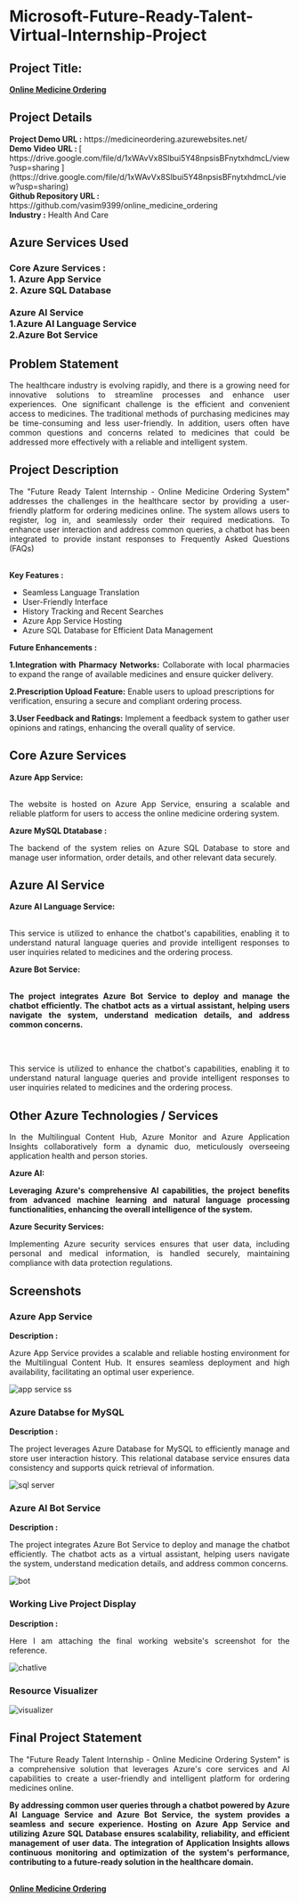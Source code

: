 <h1>Microsoft-Future-Ready-Talent-Virtual-Internship-Project</h1>
<h2>Project Title:</h2><b><a href="https://medicineordering.azurewebsites.net/">Online Medicine Ordering</b></a>
<br>
<h2>Project Details</h2>
<b>Project Demo URL :</b> https://medicineordering.azurewebsites.net/ <br>
<b>Demo Video URL :  </b>[ https://drive.google.com/file/d/1xWAvVx8Slbui5Y48npsisBFnytxhdmcL/view?usp=sharing ](https://drive.google.com/file/d/1xWAvVx8Slbui5Y48npsisBFnytxhdmcL/view?usp=sharing)<br>
<b>Github Repository URL :</b> https://github.com/vasim9399/online_medicine_ordering <br>
<b>Industry :</b> Health And Care <br>
<h2>Azure Services Used</h2>
<h3>
Core Azure Services : <br>
1. Azure App Service <br>
2. Azure SQL Database <br> <br>
Azure AI Service <br>
1.Azure AI Language Service <br>
2.Azure Bot Service    
</h3>
<h2>Problem Statement</h2>
<p align="justify">The healthcare industry is evolving rapidly, and there is a growing need for innovative solutions to streamline processes and enhance user experiences. One significant challenge is the efficient and convenient access to medicines. The traditional methods of purchasing medicines may be time-consuming and less user-friendly. In addition, users often have common questions and concerns related to medicines that could be addressed more effectively with a reliable and intelligent system.</p>
<h2>Project Description</h2>
<p align="justify">The "Future Ready Talent Internship - Online Medicine Ordering System" addresses the challenges in the healthcare sector by providing a user-friendly platform for ordering medicines online. The system allows users to register, log in, and seamlessly order their required medications. To enhance user interaction and address common queries, a chatbot has been integrated to provide instant responses to Frequently Asked Questions (FAQs)</p><br>
<b>Key Features :</b>
<ul>
    <li>Seamless Language Translation</li>
    <li>User-Friendly Interface</li>
    <li>History Tracking and Recent Searches</li>
    <li>Azure App Service Hosting</li>
    <li>Azure SQL Database for Efficient Data Management</li>
</ul>
<b>Future Enhancements :</b><br>
<p align="justify"><b>1.Integration with Pharmacy Networks:</b> Collaborate with local pharmacies to expand the range of available medicines and ensure quicker delivery.

<b>2.Prescription Upload Feature:</b> Enable users to upload prescriptions for verification, ensuring a secure and compliant ordering process.

<b>3.User Feedback and Ratings:</b> Implement a feedback system to gather user opinions and ratings, enhancing the overall quality of service.</p>
<h2>Core Azure Services</h2>
<b>Azure App Service:</b><br><p align="justify"><br> The website is hosted on Azure App Service, ensuring a scalable and reliable platform for users to access the online medicine ordering system.</p>

<b>Azure MySQL Dtatabase :</b><br><p align="justify">The backend of the system relies on Azure SQL Database to store and manage user information, order details, and other relevant data securely.</p>
<h2>Azure AI Service</h2>
<b>Azure AI Language Service:</b><br><br><p align="justify">This service is utilized to enhance the chatbot's capabilities, enabling it to understand natural language queries and provide intelligent responses to user inquiries related to medicines and the ordering process.</p>
<b><b>Azure Bot Service:</b><br><br><p align="justify">The project integrates Azure Bot Service to deploy and manage the chatbot efficiently. The chatbot acts as a virtual assistant, helping users navigate the system, understand medication details, and address common concerns.</p></b><br><br><p align="justify">This service is utilized to enhance the chatbot's capabilities, enabling it to understand natural language queries and provide intelligent responses to user inquiries related to medicines and the ordering process.</p>
<h2>Other Azure Technologies / Services</h2>
<p align="justify">In the Multilingual Content Hub, Azure Monitor and Azure Application Insights collaboratively form a dynamic duo, meticulously overseeing application health and person stories.</p>

<b>Azure AI:</b><p align="justify"><b>Leveraging Azure's comprehensive AI capabilities, the project benefits from advanced machine learning and natural language processing functionalities, enhancing the overall intelligence of the system.<br>
</b></p>
<b>Azure Security Services:</b><br><p align="justify">Implementing Azure security services ensures that user data, including personal and medical information, is handled securely, maintaining compliance with data protection regulations.</p>


<h2>Screenshots</h2>
<h3>Azure App Service</h3>
<b>Description :</b><p align="justify">Azure App Service provides a scalable and reliable hosting environment for the Multilingual Content Hub. It ensures seamless deployment and high availability, facilitating an optimal user experience.</p>

![app service ss](https://github.com/prathmeshk12/sport/assets/155420565/83024dfa-2524-49b5-a13c-9480d0796d0f)

<h3>Azure Databse for MySQL</h3>
<b>Description :</b><p align="justify"> The project leverages Azure Database for MySQL to efficiently manage and store user interaction history. This relational database service ensures data consistency and supports quick retrieval of information.</p>

![sql server](https://github.com/vasim9399/online_medicine_ordering/assets/155420565/f1e1667e-24d5-4371-8bd2-e95fe57cfeb5)

<h3>Azure AI Bot Service</h3>
<b>Description :</b><p align="justify">The project integrates Azure Bot Service to deploy and manage the chatbot efficiently. The chatbot acts as a virtual assistant, helping users navigate the system, understand medication details, and address common concerns.</p>

![bot](https://github.com/vasim9399/online_medicine_ordering/assets/155420565/1f4f3bed-cbd3-489c-a1a8-a9cc6adaafae)


<h3>Working Live Project Display</h3>
<b>Description :</b><p align="justify">Here I am attaching the final working website's screenshot for the reference.</p>

![chatlive](https://github.com/vasim9399/online_medicine_ordering/assets/155420565/ad531997-5397-49ba-9860-36b14e5b252d)


<h3>Resource Visualizer</h3>

![visualizer](https://github.com/vasim9399/online_medicine_ordering/assets/155420565/b64bb7a7-2fd7-4f64-b344-d495b567c06e)


<h2>Final Project Statement</h2>
<p align="justify">
The "Future Ready Talent Internship - Online Medicine Ordering System" is a comprehensive solution that leverages Azure's core services and AI capabilities to create a user-friendly and intelligent platform for ordering medicines online. </p>
<p align="justify">
<b>By addressing common user queries through a chatbot powered by Azure AI Language Service and Azure Bot Service, the system provides a seamless and secure experience. Hosting on Azure App Service and utilizing Azure SQL Database ensures scalability, reliability, and efficient management of user data. The integration of Application Insights allows continuous monitoring and optimization of the system's performance, contributing to a future-ready solution in the healthcare domain.</b>
</p> <br>
</h2><b><a href="https://medicineordering.azurewebsites.net/">Online Medicine Ordering</b></a>
